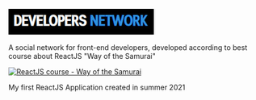 [![Developers network](src/assets/img/logo.jpg)](https://markelovtrofim.github.io/developers-network)

A social network for front-end developers,
developed according to best course
about ReactJS "Way of the Samurai"

[![ReactJS course - Way of the Samurai](https://i.ytimg.com/vi/gb7gMluAeao/maxresdefault.jpg)](https://www.youtube.com/playlist?list=PLcvhF2Wqh7DNVy1OCUpG3i5lyxyBWhGZ8)


My first ReactJS Application created in summer 2021
